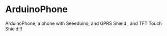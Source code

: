 ArduinoPhone
============

ArduinoPhone, a phone with Seeeduino, and GPRS Shield , and TFT Touch Shield!!!
